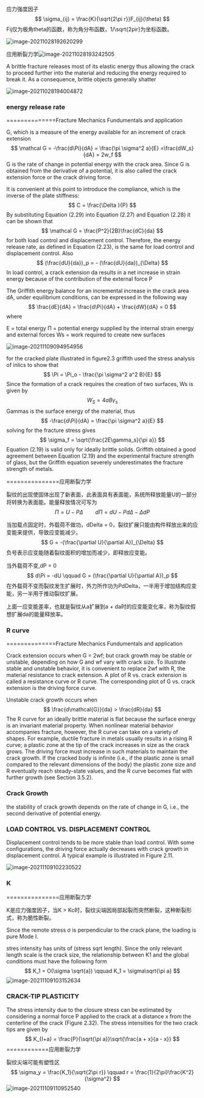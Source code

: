 应力强度因子
$$
\sigma_{ij} = \frac{K}{\sqrt{2\pi r}}F_{ij}(\theta)
$$
Fij仅为极角theta的函数，称为角分布函数，1/\sqrt{2pir}为坐标函数。

![image-20211028192620299](E:\mycode\collection\定理\断裂力学\image-20211028192620299.png)

应用断裂力学![image-20211028193242505](E:\mycode\collection\定理\断裂力学\image-20211028193242505.png)







A brittle fracture releases most of its elastic energy thus allowing the crack to  proceed further into the material and reducing the energy required to break it. As a consequence, brittle objects generally shatter  

![image-20211028194004872](E:\mycode\collection\定理\断裂力学\image-20211028194004872.png)

### energy release rate 

==============Fracture Mechanics Fundumentals and application

G, which is a measure of the energy available for an increment of crack extension
$$
\mathcal G = -\frac{d\Pi}{dA} = \frac{\pi \sigma^2 a}{E} =\frac{dW_s}{dA} = 2w_f
$$
G is the rate of change in potential energy with the crack area. Since G is obtained from the derivative of a potential, it is also called the crack extension force or the crack driving force. 

It is convenient at this point to introduce the compliance, which is the inverse of the plate stiffness:  
$$
C = \frac{\Delta }{P}
$$
By substituting Equation (2.29) into Equation (2.27) and Equation (2.28) it can be shown that  
$$
\mathcal G = \frac{P^2}{2B}\frac{dC}{da}
$$
for both load control and displacement control. Therefore, the energy release rate, as defined in
Equation (2.23), is the same for load control and displacement control. Also  
$$
(\frac{dU}{da})_p = - (\frac{dU}{da})_{\Delta}
$$
In load control,
a crack extension da results in a net increase in strain energy because of the contribution of the
external force P  

The Griffith energy balance for an incremental increase in the crack area dA, under
equilibrium conditions, can be expressed in the following way  
$$
\frac{dE}{dA} = \frac{d\Pi}{dA} + \frac{dW}{dA} = 0
$$
where

E = total energy
Π = potential energy supplied by the internal strain energy and external forces
Ws = work required to create new surfaces  

![image-20211109094954956](E:\mycode\collection\定理\断裂力学\image-20211109094954956.png)

for the cracked plate illustrated in figure2.3 griffith used the stress analysis of inlics to show that
$$
\Pi  = \Pi_o - \frac{\pi \sigma^2 a^2 B}{E}
$$
Since the
formation of a crack requires the creation of two surfaces, Ws is given by  
$$
W_S = 4aB \gamma_s
$$
Gammas is the surface energy of the material, thus
$$
-\frac{d\Pi}{dA} = \frac{\pi \sigma^2 a}{E}
$$
solving for the fracture stress gives
$$
\sigma_f = \sqrt{\frac{2E\gamma_s}{\pi a}}
$$
Equation (2.19) is valid only for ideally brittle solids. Griffith obtained a good agreement between
Equation (2.19) and the experimental fracture strength of glass, but the Griffith equation severely
underestimates the fracture strength of metals.  

===============应用断裂力学

裂纹的出现使固体出现了新表面，此表面具有表面能，系统所释放能量U的一部分将转换为表面能。能量释放情况可写为
$$
\Pi = U - P\Delta \qquad d\Pi = dU - P d\Delta - \Delta dP
$$


当加载点固定时，外载荷不做功，dDelta = 0，裂纹扩展只能由构件释放出来的应变能来提供，导致应变能减少。
$$
G = -(\frac{\partial U}{\partial A})_{\Delta}
$$
负号表示应变能随着裂纹面积的增加而减少，即释放应变能。

当外载荷不变,dP = 0
$$
d\Pi = -dU \qquad G = (\frac{\partial U}{\partial A})_p
$$
在外载荷不变而裂纹发生扩展时，外力所作功为PdDelta，一半用于增加结构应变能，另一半用于推动裂纹扩展。

上面一应变能差率，也就是裂纹从a扩展到a + da时的应变能变化率，称为裂纹假想扩展da的能量释放率。

### R curve

==============Fracture Mechanics Fundumentals and application

Crack extension occurs when G = 2wf; but crack growth may be stable or unstable, depending on
how G and wf vary with crack size. To illustrate stable and unstable behavior, it is convenient to
replace 2wf with R, the material resistance to crack extension. A plot of R vs. crack extension is
called a resistance curve or R curve. The corresponding plot of G vs. crack extension is the driving
force curve.  

Unstable crack growth occurs when  
$$
\frac{d\mathcal{G}}{da} > \frac{dR}{da}
$$
The R curve for an ideally brittle material is flat because the surface energy is an invariant
material property. When nonlinear material behavior accompanies fracture, however, the R curve
can take on a variety of shapes. For example, ductile fracture in metals usually results in a rising
R curve; a plastic zone at the tip of the crack increases in size as the crack grows. The driving
force must increase in such materials to maintain the crack growth. If the cracked body is infinite
(i.e., if the plastic zone is small compared to the relevant dimensions of the body) the plastic zone
size and R eventually reach steady-state values, and the R curve becomes flat with further growth
(see Section 3.5.2).  

### Crack Growth

the stability of crack growth depends on the rate of change in G, i.e., the second derivative of potential energy.  

### LOAD CONTROL VS. DISPLACEMENT CONTROL  

Displacement control tends to be more stable than load control. With some configurations, the
driving force actually decreases with crack growth in displacement control. A typical example is
illustrated in Figure 2.11.  

![image-20211109102230522](E:\mycode\collection\定理\断裂力学\image-20211109102230522.png)

### K

===============应用断裂力学

K是应力强度因子，当K > Kc时，裂纹尖端因局部起裂而突然断裂，这种断裂形式，称为脆性断裂。

Since the remote stress σ is perpendicular to the crack
plane, the loading is pure Mode I.   

stres intensity has units of (stress sqrt length). Since the only relevant length scale is the crack size, the relationship between K1 and the global conditions must have the following form
$$
K_1 = O(\sigma \sqrt{a}) \qquad K_1 = \sigma\sqrt{\pi a}
$$
![image-20211109103152634](E:\mycode\collection\定理\断裂力学\image-20211109103152634.png)

### CRACK-TIP PLASTICITY  

The stress intensity due to the closure stress can be estimated by considering a normal force
P applied to the crack at a distance x from the centerline of the crack (Figure 2.32). The stress
intensities for the two crack tips are given by  
$$
K_{I+a} = \frac{P}{\sqrt{\pi a}}\sqrt{\frac{a + x}{a - x}}
$$
============应用断裂力学

裂纹尖端可能有塑性区
$$
\sigma_y = \frac{K_1}{\sqrt{2\pi r}} \qquad r = \frac{1}{2\pi}\frac{K^2}{\sigma^2}
$$
![image-20211109110952540](E:\mycode\collection\定理\断裂力学\image-20211109110952540.png)
